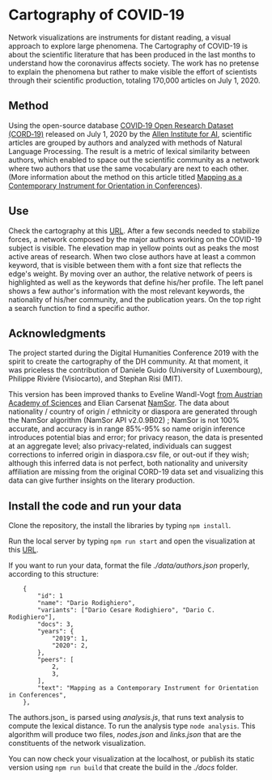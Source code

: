 # Cartography of COVID-19

Network visualizations are instruments for distant reading, a visual approach to explore large phenomena. The Cartography of COVID-19 is about the scientific literature that has been produced in the last months to understand how the coronavirus affects society. The work has no pretense to explain the phenomena but rather to make visible the effort of scientists through their scientific production, totaling 170,000 articles on July 1, 2020.

## Method

Using the open-source database <a href='https://pages.semanticscholar.org/coronavirus-research'>COVID&#8209;19 Open Research Dataset (CORD&#8209;19)</a> released on July 1, 2020 by the <a href='https://allenai.org/'>Allen Institute for AI</a>, scientific articles are grouped by authors and analyzed with methods of Natural Language Processing. The result is a metric of lexical similarity between authors, which enabled to space out the scientific community as a network where two authors that use the same vocabulary are next to each other. (More information about the method on this article titled [Mapping as a Contemporary Instrument for Orientation in Conferences](https://doi.org/10.5281/zenodo.3611341)).

## Use

Check the cartography at this [URL](https://rodighiero.github.io/COVID-19/). After a few seconds needed to stabilize forces, a network composed by the major authors working on the COVID-19 subject is visible. The elevation map in yellow points out as peaks the most active areas of research. When two close authors have at least a common keyword, that is visible between them with a font size that reflects the edge's weight. By moving over an author, the relative network of peers is highlighted as well as the keywords that define his/her profile. The left panel shows a few author's information with the most relevant keywords, the nationality of his/her community, and the publication years. On the top right a search function to find a specific author.

## Acknowledgments

The project started during the Digital Humanities Conference 2019 with the spirit to create the cartography of the DH community. At that moment, it was priceless the contribution of Daniele Guido (University of Luxembourg), Philippe Rivière (Visiocarto), and Stephan Risi (MIT).

This version has been improved thanks to Eveline Wandl-Vogt [from Austrian Academy of Sciences](https://www.oeaw.ac.at) and Elian Carsenat [NamSor](https://www.namsor.com). The data about nationality / country of origin / ethnicity or diaspora are generated through the NamSor algorithm (NamSor API v2.0.9B02) ; NamSor is not 100% accurate, and accuracy is in range 85%-95% so name origin inference introduces potential bias and error; for privacy reason, the data is presented at an aggregate level; also privacy-related, individuals can suggest corrections to inferred origin in diaspora.csv file, or out-out if they wish; although this inferred data is not perfect, both nationality and university affiliation are missing from the original CORD-19 data set and visualizing this data can give further insights on the literary production. 


## Install the code and run your data

Clone the repository, the install the libraries by typing `npm install`.

Run the local server by typing `npm run start` and open the visualization at this [URL](http://localhost:8080).

If you want to run your data, format the file _./data/authors.json_ properly, according to this structure:

```
	{
		"id": 1
		"name": "Dario Rodighiero",
		"variants": ["Dario Cesare Rodighiero", "Dario C. Rodighiero"],
		"docs": 3,
		"years": {
			"2019": 1,
			"2020": 2,
		},
		"peers": [
			2,
			3,
		],
		"text": "Mapping as a Contemporary Instrument for Orientation in Conferences",
	},
```

The authors.json_ is parsed using _analysis.js_, that runs text analysis to compute the lexical distance. To run the analysis type `node analysis`. This algorithm will produce two files, _nodes.json_ and _links.json_ that are the constituents of the network visualization.

You can now check your visualization at the localhost, or publish its static version using `npm run build` that create the build in the _./docs_ folder.

